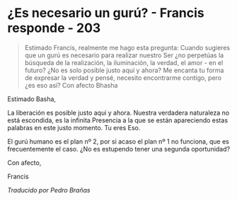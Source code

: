 # ¿Es necesario un gurú? - Francis responde - 203

>Estimado Francis, realmente me hago esta pregunta: Cuando sugieres que un gurú es necesario para realizar nuestro Ser ¿no perpetúas la búsqueda de la realización, la iluminación, la verdad, el amor - en el futuro? ¿No es solo posible justo aquí y ahora? Me encanta tu forma de expresar la verdad y pensé, necesito encontrarme contigo, pero ¿es eso así? Con afecto Bhasha

Estimado Basha,

La liberación es posible justo aquí y ahora. Nuestra verdadera naturaleza no está escondida, es la infinita Presencia a la que se están apareciendo estas palabras en este justo momento. Tu eres Eso.

El gurú humano es el plan nº 2, por si acaso el plan nº 1 no funciona, que es frecuentemente el caso. ¿No es estupendo tener una segunda oportunidad?

Con afecto,

Francis

_Traducido por Pedro Brañas_

